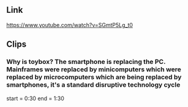 ## Link
https://www.youtube.com/watch?v=SGmtP5Lg_t0

## Clips

### Why is toybox? The smartphone is replacing the PC. Mainframes were replaced by minicomputers which were replaced by microcomputers which are being replaced by smartphones, it's a standard disruptive technology cycle
start = 0:30
end = 1:30